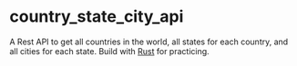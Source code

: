 # country_state_city_api
A Rest API to get all countries in the world, all states for each country, and all cities for each state.
Build with [Rust](https://www.rust-lang.org) for practicing.
